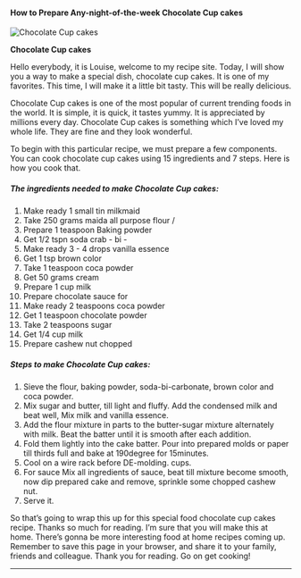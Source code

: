             

#### How to Prepare Any-night-of-the-week Chocolate Cup cakes

![Chocolate Cup cakes](https://img-global.cpcdn.com/recipes/125d1608fdbc5acf/751x532cq70/chocolate-cup-cakes-recipe-main-photo.jpg)

**Chocolate Cup cakes**

Hello everybody, it is Louise, welcome to my recipe site. Today, I will show you a way to make a special dish, chocolate cup cakes. It is one of my favorites. This time, I will make it a little bit tasty. This will be really delicious.

Chocolate Cup cakes is one of the most popular of current trending foods in the world. It is simple, it is quick, it tastes yummy. It is appreciated by millions every day. Chocolate Cup cakes is something which I’ve loved my whole life. They are fine and they look wonderful.

To begin with this particular recipe, we must prepare a few components. You can cook chocolate cup cakes using 15 ingredients and 7 steps. Here is how you cook that.

##### The ingredients needed to make Chocolate Cup cakes:

1.  Make ready 1 small tin milkmaid
2.  Take 250 grams maida all purpose flour /
3.  Prepare 1 teaspoon Baking powder
4.  Get 1/2 tspn soda crab - bi -
5.  Make ready 3 - 4 drops vanilla essence
6.  Get 1 tsp brown color
7.  Take 1 teaspoon coca powder
8.  Get 50 grams cream
9.  Prepare 1 cup milk
10.  Prepare chocolate sauce for
11.  Make ready 2 teaspoons coca powder
12.  Get 1 teaspoon chocolate powder
13.  Take 2 teaspoons sugar
14.  Get 1/4 cup milk
15.  Prepare cashew nut chopped

##### Steps to make Chocolate Cup cakes:

1.  Sieve the flour, baking powder, soda-bi-carbonate, brown color and coca powder.
2.  Mix sugar and butter, till light and fluffy. Add the condensed milk and beat well, Mix milk and vanilla essence.
3.  Add the flour mixture in parts to the butter-sugar mixture alternately with milk. Beat the batter until it is smooth after each addition.
4.  Fold them lightly into the cake batter. Pour into prepared molds or paper till thirds full and bake at 190degree for 15minutes.
5.  Cool on a wire rack before DE-molding. cups.
6.  For sauce Mix all ingredients of sauce, beat till mixture become smooth, now dip prepared cake and remove, sprinkle some chopped cashew nut.
7.  Serve it.

So that’s going to wrap this up for this special food chocolate cup cakes recipe. Thanks so much for reading. I’m sure that you will make this at home. There’s gonna be more interesting food at home recipes coming up. Remember to save this page in your browser, and share it to your family, friends and colleague. Thank you for reading. Go on get cooking!

* * *